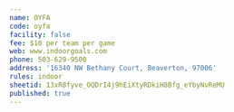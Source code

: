 ```yaml
---
name: OYFA
code: oyfa
facility: false
fee: $10 per team per game
web: www.indoorgoals.com
phone: 503-629-9500
address: '16340 NW Bethany Court, Beaverton, 97006'
rules: indoor
sheetid: 13xR8fyve_OQDrI4j9hEiXtyRDkiH8Bfg_eYbyNvReMU
published: true
---
```

